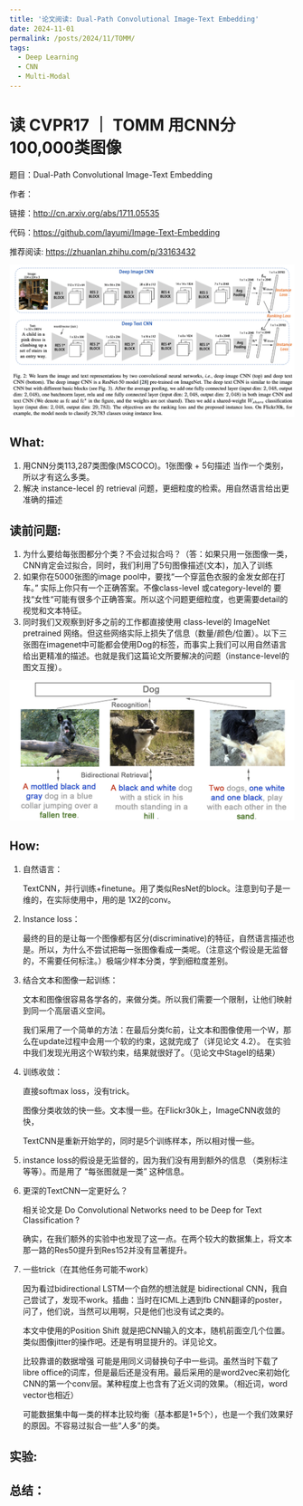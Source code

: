 ```yaml
---
title: '论文阅读: Dual-Path Convolutional Image-Text Embedding'
date: 2024-11-01
permalink: /posts/2024/11/TOMM/
tags:
  - Deep Learning
  - CNN
  - Multi-Modal
---
```


# 读 CVPR17 ｜ TOMM 用CNN分100,000类图像

题目：Dual-Path Convolutional Image-Text Embedding

作者： 

链接：<http://cn.arxiv.org/abs/1711.05535>

代码：<https://github.com/layumi/Image-Text-Embedding>

推荐阅读: <https://zhuanlan.zhihu.com/p/33163432>

<div style="text-align: center;">
  <img src="/images/TOMM_model.png" style="width: auto; height: auto;">
</div>

## What:
1. 用CNN分类113,287类图像(MSCOCO)。1张图像 + 5句描述 当作一个类别，所以才有这么多类。
2. 解决 instance-lecel 的 retrieval 问题，更细粒度的检索。用自然语言给出更准确的描述

## 读前问题:
1. 为什么要给每张图都分个类？不会过拟合吗？（答：如果只用一张图像一类，CNN肯定会过拟合，同时，我们利用了5句图像描述(文本)，加入了训练
2. 如果你在5000张图的image pool中，要找“一个穿蓝色衣服的金发女郎在打车。” 实际上你只有一个正确答案。不像class-level 或category-level的 要找“女性“可能有很多个正确答案。所以这个问题更细粒度，也更需要detail的视觉和文本特征。
3. 同时我们又观察到好多之前的工作都直接使用 class-level的 ImageNet pretrained 网络。但这些网络实际上损失了信息（数量/颜色/位置）。以下三张图在imagenet中可能都会使用Dog的标签，而事实上我们可以用自然语言给出更精准的描述。也就是我们这篇论文所要解决的问题（instance-level的图文互搜）。

<div style="text-align: center;">
  <img src="/images/TOMM.png" style="width: auto; height: auto;">
</div>

## How:
1. 自然语言：

   TextCNN，并行训练+finetune。用了类似ResNet的block。注意到句子是一维的，在实际使用中，用的是 1X2的conv。

2. Instance loss：
   
   最终的目的是让每一个图像都有区分(discriminative)的特征，自然语言描述也是。所以，为什么不尝试把每一张图像看成一类呢。（注意这个假设是无监督的，不需要任何标注。）极端少样本分类，学到细粒度差别。

3. 结合文本和图像一起训练：
   
   文本和图像很容易各学各的，来做分类。所以我们需要一个限制，让他们映射到同一个高层语义空间。

   我们采用了一个简单的方法：在最后分类fc前，让文本和图像使用一个W，那么在update过程中会用一个软的约束，这就完成了（详见论文 4.2）。 在实验中我们发现光用这个W软约束，结果就很好了。（见论文中StageI的结果）

4. 训练收敛：
   
   直接softmax loss，没有trick。

   图像分类收敛的快一些。文本慢一些。在Flickr30k上，ImageCNN收敛的快，

   TextCNN是重新开始学的，同时是5个训练样本，所以相对慢一些。

5. instance loss的假设是无监督的，因为我们没有用到额外的信息 （类别标注等等）。而是用了 “每张图就是一类” 这种信息。

6. 更深的TextCNN一定更好么？

    相关论文是 Do Convolutional Networks need to be Deep for Text Classification ?

    确实，在我们额外的实验中也发现了这一点。在两个较大的数据集上，将文本那一路的Res50提升到Res152并没有显著提升。

7. 一些trick（在其他任务可能不work）

    因为看过bidirectional LSTM一个自然的想法就是 bidirectional CNN，我自己尝试了，发现不work。插曲：当时在ICML上遇到fb CNN翻译的poster，问了，他们说，当然可以用啊，只是他们也没有试之类的。

    本文中使用的Position Shift 就是把CNN输入的文本，随机前面空几个位置。类似图像jitter的操作吧。还是有明显提升的。详见论文。

    比较靠谱的数据增强 可能是用同义词替换句子中一些词。虽然当时下载了libre office的词库，但是最后还是没有用。最后采用的是word2vec来初始化CNN的第一个conv层。某种程度上也含有了近义词的效果。（相近词，word vector也相近）

    可能数据集中每一类的样本比较均衡（基本都是1+5个），也是一个我们效果好的原因。不容易过拟合一些“人多”的类。
## 实验:

## 总结：
